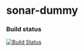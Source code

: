 # sonar-dummy

### Build status

[![Build Status](https://api.travis-ci.org/SonarSource/sonar-dummy.svg)](https://travis-ci.org/SonarSource/sonar-dummy-oss)

